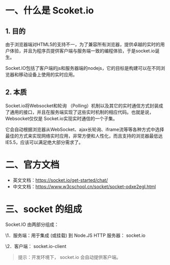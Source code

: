 # 一、什么是 Scoket.io

## 1. 目的

由于浏览器端对HTML5的支持不一，为了兼容所有浏览器，提供卓越的实时的用户体验，并且为程序员提供客户端与服务端一致的编程体验，于是socket.io诞生。

Socket.IO包括了客户端的js和服务器端的nodejs，它的目标是构建可以在不同浏览器和移动设备上使用的实时应用。

## 2. 本质

Socket.io将Websocket和轮询 （Polling）机制以及其它的实时通信方式封装成了通用的接口，并且在服务端实现了这些实时机制的相应代码。也就是说，Websocket仅仅是 Socket.io实现实时通信的一个子集。

它会自动根据浏览器从WebSocket、ajax长轮询、iframe流等等各种方式中选择最佳的方式来实现网络实时应用，非常方便和人性化，而且支持的浏览器最低达IE5.5，应该可以满足绝大部分需求了。

# 二、官方文档

- 英文文档：https://socket.io/get-started/chat/
- 中文文档：https://www.w3cschool.cn/socket/socket-odxe2egl.html

# 三、socket 的组成

Socket.IO 由两部分组成：

\1．服务端：用于集成 (或挂载) 到 Node.JS HTTP 服务器： socket.io

\2．客户端： socket.io-client

> 提示：开发环境下， socket.io 会自动提供客户端。

